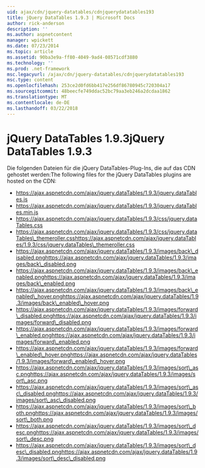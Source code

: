 ```yaml
---
uid: ajax/cdn/jquery-datatables/cdnjquerydatatables193
title: jQuery DataTables 1.9.3 | Microsoft Docs
author: rick-anderson
description: ''
ms.author: aspnetcontent
manager: wpickett
ms.date: 07/23/2014
ms.topic: article
ms.assetid: 90ba3e9a-ff80-4049-9ad4-08571cdf3880
ms.technology: ''
ms.prod: .net-framework
msc.legacyurl: /ajax/cdn/jquery-datatables/cdnjquerydatatables193
msc.type: content
ms.openlocfilehash: 253ce2d0fd6bb417e256df86780945c720304a17
ms.sourcegitcommit: 48beecfe749ddac52bc79aa3eb246a2dcdaa1862
ms.translationtype: MT
ms.contentlocale: de-DE
ms.lasthandoff: 03/22/2018
---
```

<a name="jquery-datatables-193"></a><span data-ttu-id="00f74-102">jQuery DataTables 1.9.3</span><span class="sxs-lookup"><span data-stu-id="00f74-102">jQuery DataTables 1.9.3</span></span>
====================
<span data-ttu-id="00f74-103">Die folgenden Dateien für die jQuery DataTables-Plug-Ins, die auf das CDN gehostet werden:</span><span class="sxs-lookup"><span data-stu-id="00f74-103">The following files for the jQuery DataTables plugins are hosted on the CDN:</span></span>

- https://ajax.aspnetcdn.com/ajax/jquery.dataTables/1.9.3/jquery.dataTables.js
- https://ajax.aspnetcdn.com/ajax/jquery.dataTables/1.9.3/jquery.dataTables.min.js
- https://ajax.aspnetcdn.com/ajax/jquery.dataTables/1.9.3/css/jquery.dataTables.css
- <span data-ttu-id="00f74-104">https://ajax.aspnetcdn.com/ajax/jquery.dataTables/1.9.3/css/jquery.dataTables\_themeroller.css</span><span class="sxs-lookup"><span data-stu-id="00f74-104">https://ajax.aspnetcdn.com/ajax/jquery.dataTables/1.9.3/css/jquery.dataTables\_themeroller.css</span></span>
- <span data-ttu-id="00f74-105">https://ajax.aspnetcdn.com/ajax/jquery.dataTables/1.9.3/images/back\_disabled.png</span><span class="sxs-lookup"><span data-stu-id="00f74-105">https://ajax.aspnetcdn.com/ajax/jquery.dataTables/1.9.3/images/back\_disabled.png</span></span>
- <span data-ttu-id="00f74-106">https://ajax.aspnetcdn.com/ajax/jquery.dataTables/1.9.3/images/back\_enabled.png</span><span class="sxs-lookup"><span data-stu-id="00f74-106">https://ajax.aspnetcdn.com/ajax/jquery.dataTables/1.9.3/images/back\_enabled.png</span></span>
- <span data-ttu-id="00f74-107">https://ajax.aspnetcdn.com/ajax/jquery.dataTables/1.9.3/images/back\_enabled\_hover.png</span><span class="sxs-lookup"><span data-stu-id="00f74-107">https://ajax.aspnetcdn.com/ajax/jquery.dataTables/1.9.3/images/back\_enabled\_hover.png</span></span>
- <span data-ttu-id="00f74-108">https://ajax.aspnetcdn.com/ajax/jquery.dataTables/1.9.3/images/forward\_disabled.png</span><span class="sxs-lookup"><span data-stu-id="00f74-108">https://ajax.aspnetcdn.com/ajax/jquery.dataTables/1.9.3/images/forward\_disabled.png</span></span>
- <span data-ttu-id="00f74-109">https://ajax.aspnetcdn.com/ajax/jquery.dataTables/1.9.3/images/forward\_enabled.png</span><span class="sxs-lookup"><span data-stu-id="00f74-109">https://ajax.aspnetcdn.com/ajax/jquery.dataTables/1.9.3/images/forward\_enabled.png</span></span>
- <span data-ttu-id="00f74-110">https://ajax.aspnetcdn.com/ajax/jquery.dataTables/1.9.3/images/forward\_enabled\_hover.png</span><span class="sxs-lookup"><span data-stu-id="00f74-110">https://ajax.aspnetcdn.com/ajax/jquery.dataTables/1.9.3/images/forward\_enabled\_hover.png</span></span>
- <span data-ttu-id="00f74-111">https://ajax.aspnetcdn.com/ajax/jquery.dataTables/1.9.3/images/sort\_asc.png</span><span class="sxs-lookup"><span data-stu-id="00f74-111">https://ajax.aspnetcdn.com/ajax/jquery.dataTables/1.9.3/images/sort\_asc.png</span></span>
- <span data-ttu-id="00f74-112">https://ajax.aspnetcdn.com/ajax/jquery.dataTables/1.9.3/images/sort\_asc\_disabled.png</span><span class="sxs-lookup"><span data-stu-id="00f74-112">https://ajax.aspnetcdn.com/ajax/jquery.dataTables/1.9.3/images/sort\_asc\_disabled.png</span></span>
- <span data-ttu-id="00f74-113">https://ajax.aspnetcdn.com/ajax/jquery.dataTables/1.9.3/images/sort\_both.png</span><span class="sxs-lookup"><span data-stu-id="00f74-113">https://ajax.aspnetcdn.com/ajax/jquery.dataTables/1.9.3/images/sort\_both.png</span></span>
- <span data-ttu-id="00f74-114">https://ajax.aspnetcdn.com/ajax/jquery.dataTables/1.9.3/images/sort\_desc.png</span><span class="sxs-lookup"><span data-stu-id="00f74-114">https://ajax.aspnetcdn.com/ajax/jquery.dataTables/1.9.3/images/sort\_desc.png</span></span>
- <span data-ttu-id="00f74-115">https://ajax.aspnetcdn.com/ajax/jquery.dataTables/1.9.3/images/sort\_desc\_disabled.png</span><span class="sxs-lookup"><span data-stu-id="00f74-115">https://ajax.aspnetcdn.com/ajax/jquery.dataTables/1.9.3/images/sort\_desc\_disabled.png</span></span>
